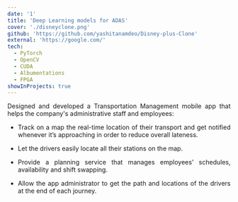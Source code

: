 ```yaml
---
date: '1'
title: 'Deep Learning models for ADAS'
cover: './disneyclone.png'
github: 'https://github.com/yashitanamdeo/Disney-plus-Clone'
external: 'https://google.com/'
tech:
  - PyTorch
  - OpenCV
  - CUDA
  - Albumentations
  - FPGA
showInProjects: true
---
```


<p align="justify">
Designed and developed a Transportation Management mobile app that helps the company's administrative staff and
employees: <br></p>

- <p align="justify">Track on a map the real-time location of their transport and get notified whenever it’s approaching in order to reduce
  overall lateness.<br><p>

- <p align="justify">Let the drivers easily locate all their stations on the map.<br></p>

- <p align="justify">Provide a planning service that manages employees’ schedules, availability and shift swapping.<br></p>
  <p align="justify">
- <p align="justify">Allow the app administrator to get the path and locations of the drivers at the end of each journey.</p>
